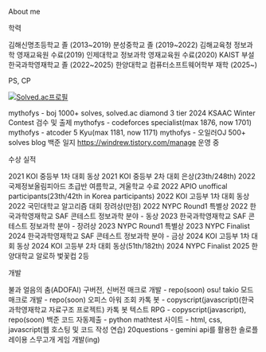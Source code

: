 About me

학력

김해신명초등학교 졸 (2013~2019)
분성중학교 졸 (2019~2022)
김해교육청 정보과학 영재교육원 수료(2019)
인제대학교 정보과학 영재교육원 수료(2020)
KAIST 부설 한국과학영재학교 졸 (2022~2025)
한양대학교 컴퓨터소프트웨어학부 재학 (2025~)

PS, CP

[![Solved.ac프로필](http://mazassumnida.wtf/api/v2/generate_badge?boj=mythofys)](https://solved.ac/mythofys)

mythofys - boj 1000+ solves, solved.ac diamond 3 tier
2024 KSAAC Winter Contest 검수 및 출제
mythofys - codeforces specialist(max 1876, now 1701)
mythofys - atcoder 5 Kyu(max 1181, now 1171)
mythofys - 오일러OJ 500+ solves
blog 백준 일지 https://windrew.tistory.com/manage 운영 중

수상 실적

2021 KOI 중등부 1차 대회 동상
2021 KOI 중등부 2차 대회 은상(23th/248th)
2022 국제정보올림피아드 초급반 여름학교, 겨울학교 수료
2022 APIO unoffical participants(23th/42th in Korea participants)
2022 KOI 고등부 1차 대회 동상
2022 국민대학교 알고리즘 대회 장려상(만점)
2022 NYPC Round1 특별상
2022 한국과학영재학교 SAF 콘테스트 정보과학 분야 - 동상
2023 한국과학영재학교 SAF 콘테스트 정보과학 분야 - 장려상
2023 NYPC Round1 특별상
2023 NYPC Finalist
2024 한국과학영재학교 SAF 콘테스트 정보과학 분야 - 금상
2024 KOI 고등부 1차 대회 동상
2024 KOI 고등부 2차 대회 동상(51th/182th)
2024 NYPC Finalist
2025 한양대학교 알로하 벛꽃컵 2등

개발

불과 얼음의 춤(ADOFAI) 구버전, 신버전 매크로 개발 - repo(soon)
osu! takio 모드 매크로 개발 - repo(soon)
오피스 아워 조회 카톡 봇 - copyscript(javascript)(한국과학영재학교 자료구조 프로젝트)
카톡 봇 텍스트 RPG - copyscript(javascript), repo(soon)
백준 코드 자동제출 - python
mathtest 사이트 - html, css, javascript(웹 호스팅 및 코드 작성 연습)
20questions - gemini api를 활용한 솔로플레이용 스무고개 게임 개발(ing)
